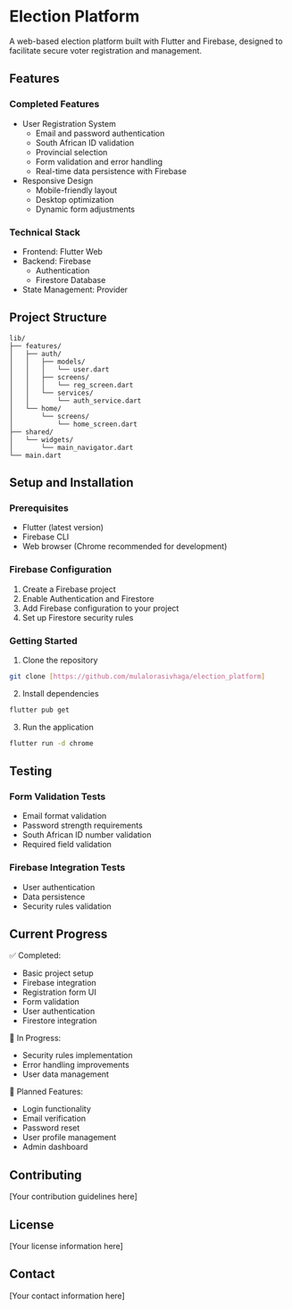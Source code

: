 # Election Platform

A web-based election platform built with Flutter and Firebase, designed to facilitate secure voter registration and management.

## Features

### Completed Features
- User Registration System
    - Email and password authentication
    - South African ID validation
    - Provincial selection
    - Form validation and error handling
    - Real-time data persistence with Firebase
- Responsive Design
    - Mobile-friendly layout
    - Desktop optimization
    - Dynamic form adjustments

### Technical Stack
- Frontend: Flutter Web
- Backend: Firebase
    - Authentication
    - Firestore Database
- State Management: Provider

## Project Structure
```
lib/
├── features/
│   ├── auth/
│   │   ├── models/
│   │   │   └── user.dart
│   │   ├── screens/
│   │   │   └── reg_screen.dart
│   │   └── services/
│   │       └── auth_service.dart
│   └── home/
│       └── screens/
│           └── home_screen.dart
├── shared/
│   └── widgets/
│       └── main_navigator.dart
└── main.dart
```

## Setup and Installation

### Prerequisites
- Flutter (latest version)
- Firebase CLI
- Web browser (Chrome recommended for development)

### Firebase Configuration
1. Create a Firebase project
2. Enable Authentication and Firestore
3. Add Firebase configuration to your project
4. Set up Firestore security rules

### Getting Started
1. Clone the repository
```bash
git clone [https://github.com/mulalorasivhaga/election_platform]
```

2. Install dependencies
```bash
flutter pub get
```

3. Run the application
```bash
flutter run -d chrome
```

## Testing
### Form Validation Tests
- Email format validation
- Password strength requirements
- South African ID number validation
- Required field validation

### Firebase Integration Tests
- User authentication
- Data persistence
- Security rules validation

## Current Progress
✅ Completed:
- Basic project setup
- Firebase integration
- Registration form UI
- Form validation
- User authentication
- Firestore integration

🔄 In Progress:
- Security rules implementation
- Error handling improvements
- User data management

📝 Planned Features:
- Login functionality
- Email verification
- Password reset
- User profile management
- Admin dashboard

## Contributing
[Your contribution guidelines here]

## License
[Your license information here]

## Contact
[Your contact information here]